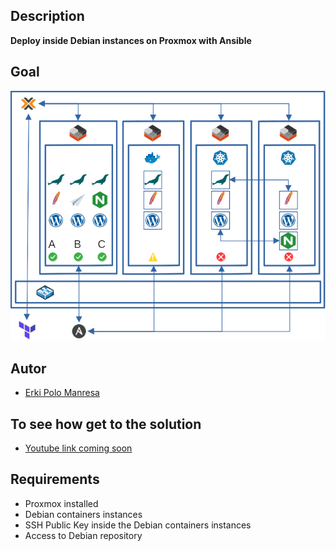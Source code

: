 ## Description
**Deploy inside Debian instances on Proxmox with Ansible**

## Goal
![Logo](Objetivo.png)

## Autor
* [Erki Polo Manresa](https://linkedin.com/in/erkipolo)

## To see how get to the solution
* [Youtube link coming soon](Próximamente)

## Requirements
- Proxmox installed
- Debian containers instances
- SSH Public Key inside the Debian containers instances
- Access to Debian repository
